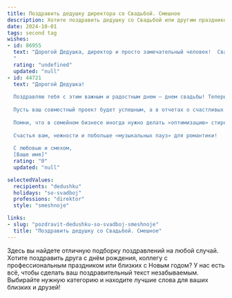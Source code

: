 ```yaml
---
title: Поздравить дедушку директора со Свадьбой. Смешное
description: Хотите поздравить дедушку со Свадьбой или другим праздником? Наш ИИ создаст незабываемое поздравление, а вы обязательно выделитесь среди других.  
date: 2024-10-01
tags: second tag
wishes:
- id: 86955
  text: "Дорогой Дедушка, директор и просто замечательный человек!  Свадьба – это прекрасно!  Надеюсь,  ты не только  умело руководишь коллективом, но и сумел  организовать этот праздник так, чтобы ни один гость не заскучал, а особенно твоя… (имя второй половины)!  Желаем вам семейного благополучия,  столько же энтузиазма, сколько у тебя на работе, и  чтобы  медовый месяц был настолько сладким, что  тебе придется срочно вводить  «плановый ремонт»  зубов!  Горько!
  "
  rating: "undefined"
  updated: "null"
- id: 44721
  text: "Дорогой Дедушка!
  
  Поздравляю тебя с этим важным и радостным днем — днем свадьбы! Теперь ты не только директор с отличной репутацией, но и директор по совместной жизни!
  
  Пусть ваш совместный проект будет успешным, а в отчетах о счастливых моментах всегда будут только «положительные результаты». Желаю, чтобы бюджет на любовь был безлимитным, а инвестиций в радость хватило на всю жизнь!
  
  Помни, что в семейном бизнесе иногда нужно делать «оптимизацию» стирки, а то и «перекраску» в отношениях, но в любом случае — всегда держите курс на веселье!
  
  Счастья вам, нежности и побольше «музыкальных пауз» для романтики!
  
  С любовью и смехом,
  [Ваше имя]"
  rating: "0"
  updated: "null"

selectedValues:
  recipients: "dedushku"
  holidays: "so-svadboj"
  professions: "direktor"
  style: "smeshnoje"

links:
- slug: "pozdravit-dedushku-so-svadboj-smeshnoje"
  title: "Поздравить дедушку со Свадьбой. Смешное"
---
```


Здесь вы найдете отличную подборку поздравлений на любой случай. 
Хотите поздравить друга с днём рождения, коллегу с профессиональным праздником или близких с Новым годом? У нас есть всё, чтобы сделать ваш поздравительный текст незабываемым. Выбирайте нужную категорию и находите лучшие слова для ваших близких и друзей!
